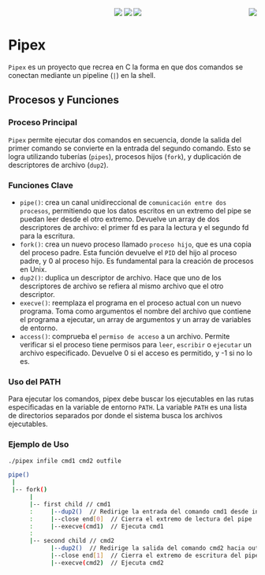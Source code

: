 <div align="center">
	<img src="https://img.shields.io/badge/norminette-passing-success"/>
	<img src="https://img.shields.io/badge/leaks-none-success" />
  	<img src="https://img.shields.io/badge/-100%2F100-success?logo=42&logoColor=fff" />
	<a href="https://github.com/lvezdi/Pipex/blob/main/README.md" >
   	<img src="https://img.shields.io/badge/Change_Language-English-blue" align="right"></a>
</div>

# Pipex
`Pipex` es un proyecto que recrea en C la forma en que dos comandos se conectan mediante un pipeline (`|`) en la shell.

## Procesos y Funciones

### Proceso Principal
`Pipex` permite ejecutar dos comandos en secuencia, donde la salida del primer comando se convierte en la entrada del segundo comando. Esto se logra utilizando tuberías (`pipes`), procesos hijos (`fork`), y duplicación de descriptores de archivo (`dup2`).

### Funciones Clave

- `pipe()`: crea un canal unidireccional de `comunicación entre dos procesos`, permitiendo que los datos escritos en un extremo del pipe se puedan leer desde el otro extremo. Devuelve un array de dos descriptores de archivo: el primer fd es para la lectura y el segundo fd para la escritura.
- `fork()`: crea un nuevo proceso llamado `proceso hijo`, que es una copia del proceso padre. Esta función devuelve el `PID` del hijo al proceso padre, y 0 al proceso hijo. Es fundamental para la creación de procesos en Unix.
- `dup2()`: duplica un descriptor de archivo. Hace que uno de los descriptores de archivo se refiera al mismo archivo que el otro descriptor.
- `execve()`: reemplaza el programa en el proceso actual con un nuevo programa. Toma como argumentos el nombre del archivo que contiene el programa a ejecutar, un array de argumentos y un array de variables de entorno.
- `access()`: comprueba el `permiso de acceso` a un archivo. Permite verificar si el proceso tiene permisos para `leer`, `escribir` o `ejecutar` un archivo especificado. Devuelve 0 si el acceso es permitido, y -1 si no lo es.

### Uso del PATH
Para ejecutar los comandos, pipex debe buscar los ejecutables en las rutas especificadas en la variable de entorno `PATH`. La variable `PATH` es una lista de directorios separados por donde el sistema busca los archivos ejecutables.

### Ejemplo de Uso
```bash
./pipex infile cmd1 cmd2 outfile

pipe()
 |
 |-- fork()
      |
      |-- first child // cmd1
      :     |--dup2()  // Redirige la entrada del comando cmd1 desde infile
      :     |--close end[0]  // Cierra el extremo de lectura del pipe
      :     |--execve(cmd1)  // Ejecuta cmd1
      :
      |-- second child // cmd2
            |--dup2()  // Redirige la salida del comando cmd2 hacia outfile
            |--close end[1]  // Cierra el extremo de escritura del pipe
            |--execve(cmd2)  // Ejecuta cmd2
